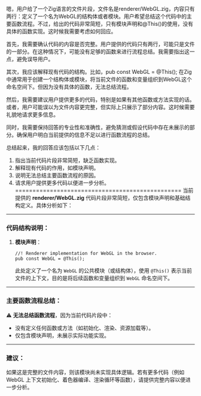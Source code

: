 嗯，用户给了一个Zig语言的文件片段，文件名是renderer/WebGL.zig，内容只有两行：定义了一个名为WebGL的结构体或者模块。用户希望总结这个代码中的主要函数流程。不过，给出的代码非常简短，只有模块声明和@This()的使用，没有具体的函数实现。这时候我需要考虑如何回应。

首先，我需要确认代码的内容是否完整。用户提供的代码只有两行，可能只是文件的一部分。在这种情况下，可能没有足够的函数来进行流程总结。我需要指出这一点，避免误导用户。

其次，我应该解释现有代码的结构。比如，pub const WebGL = @This(); 在Zig中通常用于创建一个结构体或模块，将当前文件的函数和变量组织到WebGL这个命名空间下。但因为没有具体的函数，无法总结流程。

然后，我需要建议用户提供更多的代码，特别是如果有其他函数或方法实现的话。或者，用户可能误以为文件内容更完整，但实际上只展示了部分内容。这时候需要礼貌地请求更多信息。

同时，我需要保持回答的专业性和准确性，避免猜测或假设代码中存在未展示的部分。确保用户明白当前提供的信息不足以进行函数流程的总结。

总结起来，我的回答应该包括以下几点：
1. 指出当前代码片段非常简短，缺乏函数实现。
2. 解释现有代码的作用，如模块声明。
3. 说明无法总结主要函数流程的原因。
4. 请求用户提供更多代码以便进一步分析。
================================================
当前提供的 **renderer/WebGL.zig** 代码片段非常简短，仅包含模块声明和基础结构定义。具体分析如下：

---

### 代码结构说明：
1. **模块声明**：  
   ```zig
   //! Renderer implementation for WebGL in the browser.
   pub const WebGL = @This();
   ```  
   此处定义了一个名为 `WebGL` 的公共模块（或结构体），使用 `@This()` 表示当前文件的上下文，目的是将后续函数和变量组织到 `WebGL` 命名空间下。

---

### 主要函数流程总结：
⚠️ **无法总结函数流程**，因为当前代码片段中：  
- 没有定义任何函数或方法（如初始化、渲染、资源加载等）。  
- 仅包含模块声明，未展示实际功能实现。

---

### 建议：
如果这是完整的文件内容，则该模块尚未实现具体逻辑。若有更多代码（例如 WebGL 上下文初始化、着色器编译、渲染循环等函数），请提供完整内容以便进一步分析。